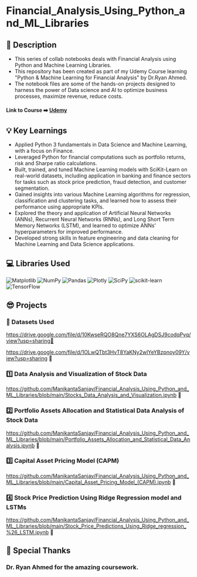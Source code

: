# Financial_Analysis_Using_Python_and_ML_Libraries
## :microscope: Description 
* This series of collab notebooks deals with Financial Analysis using Python and Machine Learning Libraries.
* This repository has been created as part of my Udemy Course learning "Python & Machine Learning for Financial Analysis" by Dr.Ryan Ahmed.
* The notebook files are some of the hands-on projects designed to harness the power of Data science and AI to optimize business processes, maximize revenue, reduce costs.

#### Link to Course ➡️ [Udemy](https://www.udemy.com/course/ml-and-python-in-finance-real-cases-and-practical-solutions/)

## :bulb: Key Learnings 
* Applied Python 3 fundamentals in Data Science and Machine Learning, with a focus on Finance.
* Leveraged Python for financial computations such as portfolio returns, risk and Sharpe ratio calculations.
* Built, trained, and tuned Machine Learning models with SciKit-Learn on real-world datasets, including application in banking and finance sectors for tasks such as stock price prediction, fraud detection, and customer segmentation.
* Gained insights into various Machine Learning algorithms for regression, classification and clustering tasks, and learned how to assess their performance using appropriate KPIs.
* Explored the theory and application of Artificial Neural Networks (ANNs), Recurrent Neural Networks (RNNs), and Long Short Term Memory Networks (LSTM), and learned to optimize ANNs' hyperparameters for improved performance.
* Developed strong skills in feature engineering and data cleaning for Machine Learning and Data Science applications.

## 💻 Libraries Used
![Matplotlib](https://img.shields.io/badge/Matplotlib-%23ffffff.svg?style=for-the-badge&logo=Matplotlib&logoColor=black)
![NumPy](https://img.shields.io/badge/numpy-%23013243.svg?style=for-the-badge&logo=numpy&logoColor=white)
![Pandas](https://img.shields.io/badge/pandas-%23150458.svg?style=for-the-badge&logo=pandas&logoColor=white)
![Plotly](https://img.shields.io/badge/Plotly-%233F4F75.svg?style=for-the-badge&logo=plotly&logoColor=white)
![SciPy](https://img.shields.io/badge/SciPy-%230C55A5.svg?style=for-the-badge&logo=scipy&logoColor=%white)
![scikit-learn](https://img.shields.io/badge/scikit--learn-%23F7931E.svg?style=for-the-badge&logo=scikit-learn&logoColor=white)
![TensorFlow](https://img.shields.io/badge/TensorFlow-%23FF6F00.svg?style=for-the-badge&logo=TensorFlow&logoColor=white)
## :sunglasses: Projects
### 📖 Datasets Used
https://drive.google.com/file/d/10KwseRQO8Qne7YXS6OLAgDSJ9codqPyq/view?usp=sharing🔗 

https://drive.google.com/file/d/1OLwQTbt3HvT8YaKNy2wlYeYBzpnoy09Y/view?usp=sharing 🔗


### :one:  Data Analysis and Visualization of Stock Data 
https://github.com/ManikantaSanjay/Financial_Analysis_Using_Python_and_ML_Libraries/blob/main/Stocks_Data_Analysis_and_Visualization.ipynb 🔗

### 2️⃣ Portfolio Assets Allocation and Statistical Data Analysis of Stock Data 
https://github.com/ManikantaSanjay/Financial_Analysis_Using_Python_and_ML_Libraries/blob/main/Portfolio_Assets_Allocation_and_Statistical_Data_Analysis.ipynb :link:

### 3️⃣ Capital Asset Pricing Model (CAPM)
https://github.com/ManikantaSanjay/Financial_Analysis_Using_Python_and_ML_Libraries/blob/main/Capital_Asset_Pricing_Model_(CAPM).ipynb 🔗

### 4️⃣ Stock Price Prediction Using Ridge Regression model and LSTMs
https://github.com/ManikantaSanjay/Financial_Analysis_Using_Python_and_ML_Libraries/blob/main/Stock_Price_Predictions_Using_Ridge_regression_%26_LSTM.ipynb 🔗
## 🙇 Special Thanks

### Dr. Ryan Ahmed for the amazing coursework. 

